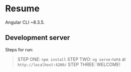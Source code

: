 # Resume

Angular CLI ~8.3.5.

## Development server

Steps for run:
> STEP ONE: `npm install`
> STEP TWO: `ng serve` runs at `http://localhost:4200/`
> STEP THREE: WELCOME!
